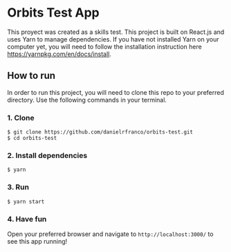 # Orbits Test App

This proyect was created as a skills test. This project is built on React.js and uses Yarn to manage dependencies. If you have not installed Yarn on your computer yet, you will need to follow the installation instruction here https://yarnpkg.com/en/docs/install.

## How to run

In order to run this project, you will need to clone this repo to your preferred directory. Use the following commands in your terminal.

### 1. Clone

```
$ git clone https://github.com/danielrfranco/orbits-test.git
$ cd orbits-test
```

### 2. Install dependencies
```
$ yarn
```

### 3. Run

```
$ yarn start
```

### 4. Have fun
Open your preferred browser and navigate to `http://localhost:3000/` to see this app running!